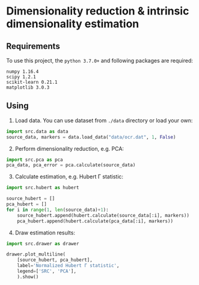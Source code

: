 # Dimensionality reduction & intrinsic dimensionality estimation 

## Requirements
To use this project, the `python 3.7.0+` and following packages are required:
```
numpy 1.16.4
scipy 1.2.1
scikit-learn 0.21.1
matplotlib 3.0.3
```

## Using
1. Load data. You can use dataset from `./data` directory or load your own:
```python
import src.data as data
source_data, markers = data.load_data("data/ocr.dat", 1, False)
```

2. Perform dimensionality reduction, e.g. PCA:
```python
import src.pca as pca
pca_data, pca_error = pca.calculate(source_data)
```

3. Calculate estimation, e.g. Hubert Г statistic:
```python
import src.hubert as hubert

source_hubert = []
pca_hubert = []
for i in range(1, len(source_data)+1):
    source_hubert.append(hubert.calculate(source_data[:i], markers))
    pca_hubert.append(hubert.calculate(pca_data[:i], markers))
```

4. Draw estimation results:
```python
import src.drawer as drawer

drawer.plot_multiline(
    [source_hubert, pca_hubert], 
    label='Normalized Hubert Г statistic', 
    legend=['SRC', 'PCA'],
    ).show()
```

